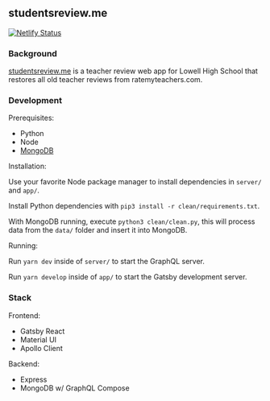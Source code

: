## studentsreview.me

[![Netlify Status](https://api.netlify.com/api/v1/badges/6f288e0c-98f7-48cc-9230-4341464d90dc/deploy-status)](https://app.netlify.com/sites/studentsreview/deploys)

### Background

[studentsreview.me](https://studentsreview.me) is a teacher review web app for Lowell High School that restores all old teacher reviews from ratemyteachers.com.

### Development

Prerequisites:
- Python
- Node
- [MongoDB](https://docs.mongodb.com/manual/installation/)

Installation:

Use your favorite Node package manager to install dependencies in `server/` and `app/`.

Install Python dependencies with `pip3 install -r clean/requirements.txt`.

With MongoDB running, execute `python3 clean/clean.py`, this will process data from the `data/` folder and insert it into MongoDB.

Running:

Run `yarn dev` inside of `server/` to start the GraphQL server.

Run `yarn develop` inside of `app/` to start the Gatsby development server.

### Stack

Frontend:

- Gatsby React
- Material UI
- Apollo Client

Backend:

- Express
- MongoDB w/ GraphQL Compose
